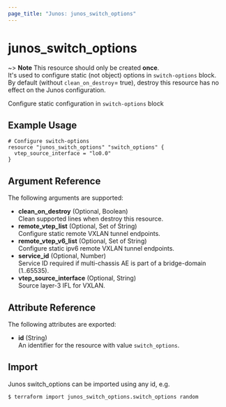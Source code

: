 ```yaml
---
page_title: "Junos: junos_switch_options"
---
```


# junos_switch_options

~> **Note**
  This resource should only be created **once**.  
  It's used to configure static (not object) options in `switch-options` block.  
  By default (without `clean_on_destroy`= true), destroy this resource has no effect on the Junos configuration.

Configure static configuration in `switch-options` block

## Example Usage

```hcl
# Configure switch-options
resource "junos_switch_options" "switch_options" {
  vtep_source_interface = "lo0.0"
}
```

## Argument Reference

The following arguments are supported:

- **clean_on_destroy** (Optional, Boolean)  
  Clean supported lines when destroy this resource.
- **remote_vtep_list** (Optional, Set of String)  
  Configure static remote VXLAN tunnel endpoints.
- **remote_vtep_v6_list** (Optional, Set of String)  
  Configure static ipv6 remote VXLAN tunnel endpoints.
- **service_id** (Optional, Number)  
  Service ID required if multi-chassis AE is part of a bridge-domain (1..65535).
- **vtep_source_interface** (Optional, String)  
  Source layer-3 IFL for VXLAN.

## Attribute Reference

The following attributes are exported:

- **id** (String)  
  An identifier for the resource with value `switch_options`.

## Import

Junos switch_options can be imported using any id, e.g.

```shell
$ terraform import junos_switch_options.switch_options random
```

